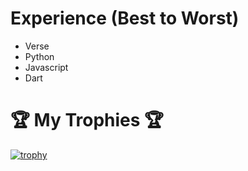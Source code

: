 # Experience (Best to Worst)
- Verse
- Python
- Javascript
- Dart

# 🏆 My Trophies 🏆
[![trophy](https://github-profile-trophy.vercel.app/?username=pragers&theme=darkhub)](https://github.com/ryo-ma/github-profile-trophy)
